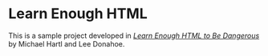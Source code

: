 # Learn Enough HTML

This is a sample project developed in <a href="https://www.learnenough.com/html"><em> Learn Enough HTML to Be Dangerous </em></a> by Michael Hartl and Lee Donahoe. 
